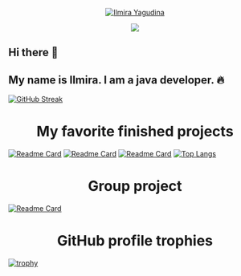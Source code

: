 <p align="center">
  <a href="https://github.com/IlmiraYagudina">
    <img src="https://readme-typing-svg.demolab.com/?lines=I%20am%20Ilmira%20Yagudina&font=Fira%20Code&center=true&width=440&height=45&color=f75c7e&vCenter=true&pause=1000&size=22" alt="Ilmira Yagudina" /></a>
</p>

<p align="center">
  <!-- Typing SVG by IlmiraYagudina - https://github.com/IlmiraYagudina/readme-typing-svg -->
  <a href="https://github.com/IlmiraYagudina/readme-typing-svg">
    <img src="https://readme-typing-svg.demolab.com/?lines=Java%20developer;1%2B%20year%20of%20coding%20experience;Always%20learning%20new%20things&font=Fira%20Code&center=true&width=440&height=45&color=f75c7e&vCenter=true&pause=1000&size=22" /></a>
</p>



## Hi there 👋
## My name is Ilmira. I am a java developer. 🔥 

[![GitHub Streak](https://github-readme-streak-stats.herokuapp.com/?user=anuraghazra&theme=dark)](https://git.io/streak-stats)


<h1 align="center">My favorite  finished projects</h1>

[![Readme Card](https://github-readme-stats.vercel.app/api/pin/?username=IlmiraYagudina&repo=java-explore-with-me)](https://github.com/IlmiraYagudina/java-explore-with-me)
[![Readme Card](https://github-readme-stats.vercel.app/api/pin/?username=IlmiraYagudina&repo=java-shareit)](https://github.com/IlmiraYagudina/java-shareit)
[![Readme Card](https://github-readme-stats.vercel.app/api/pin/?username=IlmiraYagudina&repo=java-kanban)](https://github.com/IlmiraYagudina/java-kanban)
[![Top Langs](https://github-readme-stats.vercel.app/api/top-langs/?username=IlmiraYagudina&layout=compact)](https://github.com/IlmiraYagudina/github-readme-stats)


<h1 align="center">Group project</h1>

[![Readme Card](https://github-readme-stats.vercel.app/api/pin/?username=IlmiraYagudina&repo=java-filmorate)](https://github.com/IlmiraYagudina/java-filmorate)


<h1 align="center">GitHub profile trophies</h1>

[![trophy](https://github-profile-trophy.vercel.app/?username=IlmiraYagudina)](https://github.com/ryo-ma/github-profile-trophy)
